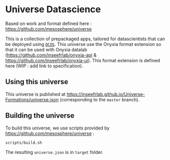 # Universe Datascience

Based on work and format defined here : https://github.com/mesosphere/universe

This is a collection of prepackaged apps, tailored for datascientists that can be deployed using [`DCOS`](https://dcos.io/).
This universe use the Onyxia format extension so that it can be used with Onyxia datalab (https://github.com/inseefrlab/onyxia-api & https://github.com/inseefrlab/onyxia-ui). This format extension is defined here (WIP : add link to specification).

## Using this universe

This universe is published at https://inseefrlab.github.io/Universe-Formations/universe.json (corresponding to the `master` branch).


## Building the universe

To build this universe, we use scripts provided by https://github.com/mesosphere/universe :

```
scripts/build.sh
```

The resulting `universe.json` is in `target` folder.
